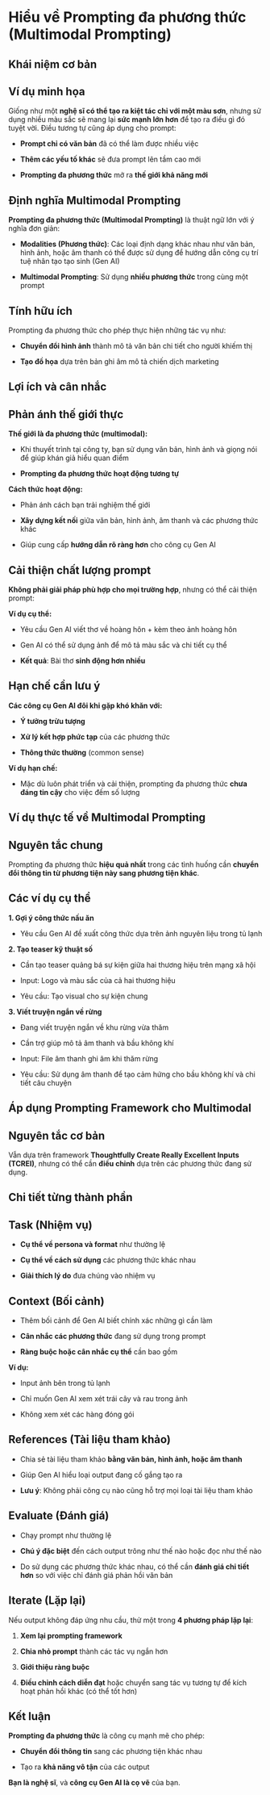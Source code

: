 # Hiểu về Prompting đa phương thức (Multimodal Prompting)

## Khái niệm cơ bản

## Ví dụ minh họa

Giống như một **nghệ sĩ có thể tạo ra kiệt tác chỉ với một màu sơn**, nhưng sử dụng nhiều màu sắc sẽ mang lại **sức mạnh lớn hơn** để tạo ra điều gì đó tuyệt vời. Điều tương tự cũng áp dụng cho prompt:

- **Prompt chỉ có văn bản** đã có thể làm được nhiều việc
    
- **Thêm các yếu tố khác** sẽ đưa prompt lên tầm cao mới
    
- **Prompting đa phương thức** mở ra **thế giới khả năng mới**
    

## Định nghĩa Multimodal Prompting

**Prompting đa phương thức (Multimodal Prompting)** là thuật ngữ lớn với ý nghĩa đơn giản:

- **Modalities (Phương thức)**: Các loại định dạng khác nhau như văn bản, hình ảnh, hoặc âm thanh có thể được sử dụng để hướng dẫn công cụ trí tuệ nhân tạo tạo sinh (Gen AI)
    
- **Multimodal Prompting**: Sử dụng **nhiều phương thức** trong cùng một prompt
    

## Tính hữu ích

Prompting đa phương thức cho phép thực hiện những tác vụ như:

- **Chuyển đổi hình ảnh** thành mô tả văn bản chi tiết cho người khiếm thị
    
- **Tạo đồ họa** dựa trên bản ghi âm mô tả chiến dịch marketing
    

## Lợi ích và cân nhắc

## Phản ánh thế giới thực

**Thế giới là đa phương thức (multimodal):**

- Khi thuyết trình tại công ty, bạn sử dụng văn bản, hình ảnh và giọng nói để giúp khán giả hiểu quan điểm
    
- **Prompting đa phương thức hoạt động tương tự**
    

**Cách thức hoạt động:**

- Phản ánh cách bạn trải nghiệm thế giới
    
- **Xây dựng kết nối** giữa văn bản, hình ảnh, âm thanh và các phương thức khác
    
- Giúp cung cấp **hướng dẫn rõ ràng hơn** cho công cụ Gen AI
    

## Cải thiện chất lượng prompt

**Không phải giải pháp phù hợp cho mọi trường hợp**, nhưng có thể cải thiện prompt:

**Ví dụ cụ thể:**

- Yêu cầu Gen AI viết thơ về hoàng hôn + kèm theo ảnh hoàng hôn
    
- Gen AI có thể sử dụng ảnh để mô tả màu sắc và chi tiết cụ thể
    
- **Kết quả**: Bài thơ **sinh động hơn nhiều**
    

## Hạn chế cần lưu ý

**Các công cụ Gen AI đôi khi gặp khó khăn với:**

- **Ý tưởng trừu tượng**
    
- **Xử lý kết hợp phức tạp** của các phương thức
    
- **Thông thức thường** (common sense)
    

**Ví dụ hạn chế:**

- Mặc dù luôn phát triển và cải thiện, prompting đa phương thức **chưa đáng tin cậy** cho việc đếm số lượng
    

## Ví dụ thực tế về Multimodal Prompting

## Nguyên tắc chung

Prompting đa phương thức **hiệu quả nhất** trong các tình huống cần **chuyển đổi thông tin từ phương tiện này sang phương tiện khác**.

## Các ví dụ cụ thể

**1. Gợi ý công thức nấu ăn**

- Yêu cầu Gen AI đề xuất công thức dựa trên ảnh nguyên liệu trong tủ lạnh
    

**2. Tạo teaser kỹ thuật số**

- Cần tạo teaser quảng bá sự kiện giữa hai thương hiệu trên mạng xã hội
    
- Input: Logo và màu sắc của cả hai thương hiệu
    
- Yêu cầu: Tạo visual cho sự kiện chung
    

**3. Viết truyện ngắn về rừng**

- Đang viết truyện ngắn về khu rừng vừa thăm
    
- Cần trợ giúp mô tả âm thanh và bầu không khí
    
- Input: File âm thanh ghi âm khi thăm rừng
    
- Yêu cầu: Sử dụng âm thanh để tạo cảm hứng cho bầu không khí và chi tiết câu chuyện
    

## Áp dụng Prompting Framework cho Multimodal

## Nguyên tắc cơ bản

Vẫn dựa trên framework **Thoughtfully Create Really Excellent Inputs (TCREI)**, nhưng có thể cần **điều chỉnh** dựa trên các phương thức đang sử dụng.

## Chi tiết từng thành phần

## **Task (Nhiệm vụ)**

- **Cụ thể về persona và format** như thường lệ
    
- **Cụ thể về cách sử dụng** các phương thức khác nhau
    
- **Giải thích lý do** đưa chúng vào nhiệm vụ
    

## **Context (Bối cảnh)**

- Thêm bối cảnh để Gen AI biết chính xác những gì cần làm
    
- **Cân nhắc các phương thức** đang sử dụng trong prompt
    
- **Ràng buộc hoặc cân nhắc cụ thể** cần bao gồm
    

**Ví dụ:**

- Input ảnh bên trong tủ lạnh
    
- Chỉ muốn Gen AI xem xét trái cây và rau trong ảnh
    
- Không xem xét các hàng đóng gói
    

## **References (Tài liệu tham khảo)**

- Chia sẻ tài liệu tham khảo **bằng văn bản, hình ảnh, hoặc âm thanh**
    
- Giúp Gen AI hiểu loại output đang cố gắng tạo ra
    
- **Lưu ý**: Không phải công cụ nào cũng hỗ trợ mọi loại tài liệu tham khảo
    

## **Evaluate (Đánh giá)**

- Chạy prompt như thường lệ
    
- **Chú ý đặc biệt** đến cách output trông như thế nào hoặc đọc như thế nào
    
- Do sử dụng các phương thức khác nhau, có thể cần **đánh giá chi tiết hơn** so với việc chỉ đánh giá phản hồi văn bản
    

## **Iterate (Lặp lại)**

Nếu output không đáp ứng nhu cầu, thử một trong **4 phương pháp lặp lại**:

1. **Xem lại prompting framework**
    
2. **Chia nhỏ prompt** thành các tác vụ ngắn hơn
    
3. **Giới thiệu ràng buộc**
    
4. **Điều chỉnh cách diễn đạt** hoặc chuyển sang tác vụ tương tự để kích hoạt phản hồi khác (có thể tốt hơn)
    

## Kết luận

**Prompting đa phương thức** là công cụ mạnh mẽ cho phép:

- **Chuyển đổi thông tin** sang các phương tiện khác nhau
    
- Tạo ra **khả năng vô tận** của các output
    

**Bạn là nghệ sĩ**, và **công cụ Gen AI là cọ vẽ** của bạn.